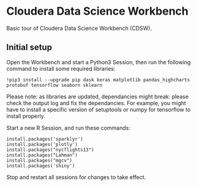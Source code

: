 # Cloudera Data Science Workbench

Basic tour of Cloudera Data Science Workbench (CDSW).

## Initial setup

Open the Workbench and start a Python3 Session, then run the following command to install some required libraries:
```
!pip3 install --upgrade pip dask keras matplotlib pandas_highcharts protobuf tensorflow seaborn sklearn
```

Please note: as libraries are updated, dependancies might break: please check the output log and fix the dependancies. For example, you might have to install a specific version of setuptools or numpy for tensorflow to install properly.

Start a new R Session, and run these commands:
```
install.packages('sparklyr')
install.packages('plotly')
install.packages("nycflights13")
install.packages("Lahman")
install.packages("mgcv")
install.packages('shiny') 
```

Stop and restart all sessions for changes to take effect.

